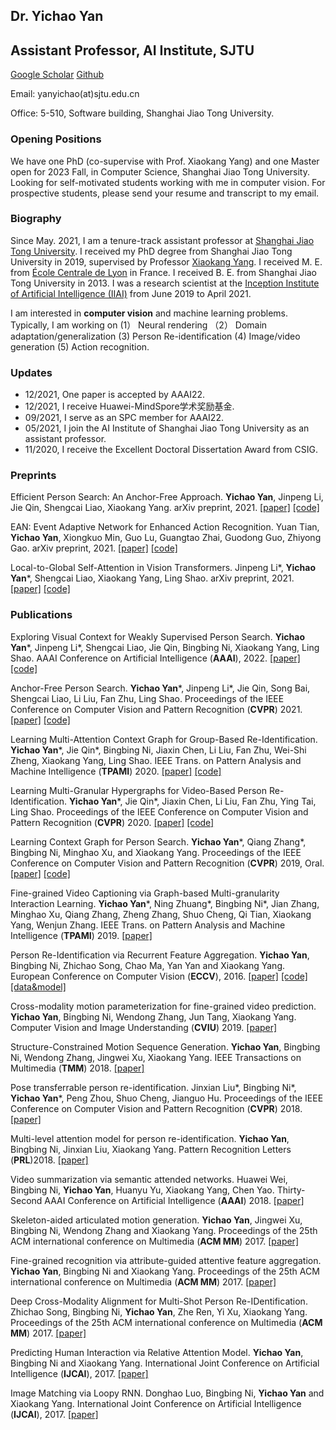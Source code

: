 ## Dr. Yichao Yan 

## Assistant Professor, AI Institute, SJTU

[Google Scholar](https://scholar.google.com/citations?user=ZPHMMRkAAAAJ&hl=zh-CN)  [Github](https://github.com/daodaofr)

Email: yanyichao(at)sjtu.edu.cn

Office: 5-510, Software building, Shanghai Jiao Tong University.


### Opening Positions
We have one PhD (co-supervise with Prof. Xiaokang Yang) and one Master open for 2023 Fall, in Computer Science, Shanghai Jiao Tong University. Looking for self-motivated students working with me in computer vision. For prospective students, please send your resume and transcript to my email.


### Biography

Since May. 2021, I am a tenure-track assistant professor at [Shanghai Jiao Tong University](http://www.sjtu.edu.cn). I received my PhD degree from Shanghai Jiao Tong University in 2019, supervised by Professor [Xiaokang Yang](https://scholar.google.com/citations?user=yDEavdMAAAAJ&hl=en). I received M. E. from [École Centrale de Lyon](https://www.ec-lyon.fr/) in France. I received B. E. from Shanghai Jiao Tong University in 2013. I was a research scientist at the [Inception Institute of Artificial Intelligence (IIAI)](https://www.inceptioniai.org/) from June 2019 to April 2021.

I am interested in **computer vision** and machine learning problems. Typically, I am working on (1） Neural rendering （2） Domain adaptation/generalization (3) Person Re-identification  (4) Image/video generation (5) Action recognition.


### Updates

- 12/2021, One paper is accepted by AAAI22.
- 12/2021, I receive Huawei-MindSpore学术奖励基金.
- 09/2021, I serve as an SPC member for AAAI22.
- 05/2021, I join the AI Institute of Shanghai Jiao Tong University as an assistant professor.
- 11/2020, I receive the Excellent Doctoral Dissertation Award from CSIG.

### Preprints
Efficient Person Search: An Anchor-Free Approach.  **Yichao Yan**, Jinpeng Li, Jie Qin, Shengcai Liao, Xiaokang Yang. arXiv preprint, 2021. [[paper]](https://arxiv.org/abs/2109.00211) [[code]](https://github.com/daodaofr/AlignPS)


EAN: Event Adaptive Network for Enhanced Action Recognition. Yuan Tian,  **Yichao Yan**, Xiongkuo Min, Guo Lu, Guangtao Zhai, Guodong Guo, Zhiyong Gao. arXiv preprint, 2021. [[paper]](https://arxiv.org/abs/2107.10771) [[code]](https://github.com/tianyuan168326/EAN-Pytorch)


Local-to-Global Self-Attention in Vision Transformers. Jinpeng Li\*, **Yichao Yan**\*, Shengcai Liao, Xiaokang Yang, Ling Shao. arXiv preprint, 2021. [[paper]](https://arxiv.org/abs/2107.04735) [[code]](https://github.com/ljpadam/LG-Transformer)

### Publications

Exploring Visual Context for Weakly Supervised Person Search. **Yichao Yan**\*, Jinpeng Li\*, Shengcai Liao, Jie Qin, Bingbing Ni, Xiaokang Yang, Ling Shao. AAAI Conference on Artificial Intelligence (**AAAI**), 2022. [[paper]](https://arxiv.org/abs/2106.10506) [[code]](https://github.com/ljpadam/CGPS)


Anchor-Free Person Search.  **Yichao Yan**\*, Jinpeng Li\*, Jie Qin, Song Bai, Shengcai Liao, Li Liu, Fan Zhu, Ling Shao.  Proceedings of the IEEE Conference on Computer Vision and Pattern Recognition (**CVPR**) 2021. [[paper]](https://arxiv.org/abs/2103.11617) [[code]](https://github.com/daodaofr/AlignPS)



Learning Multi-Attention Context Graph for Group-Based Re-Identification.  **Yichao Yan**\*, Jie Qin\*, Bingbing Ni, Jiaxin Chen, Li Liu, Fan Zhu, Wei-Shi Zheng, Xiaokang Yang, Ling Shao.  IEEE Trans. on Pattern Analysis and Machine Intelligence (**TPAMI**) 2020. [[paper]](https://arxiv.org/abs/2104.14236)  [[code]](https://github.com/daodaofr/group_reid)



Learning Multi-Granular Hypergraphs for Video-Based Person Re-Identification.  **Yichao Yan**\*, Jie Qin\*, Jiaxin Chen, Li Liu, Fan Zhu, Ying Tai, Ling Shao.  Proceedings of the IEEE Conference on Computer Vision and Pattern Recognition (**CVPR**) 2020. [[paper]](https://openaccess.thecvf.com/content_CVPR_2020/papers/Yan_Learning_Multi-Granular_Hypergraphs_for_Video-Based_Person_Re-Identification_CVPR_2020_paper.pdf)  [[code]](https://github.com/daodaofr/hypergraph_reid)



Learning Context Graph for Person Search.  **Yichao Yan**\*, Qiang Zhang\*, Bingbing Ni, Minghao Xu, and Xiaokang Yang. Proceedings of the IEEE Conference on Computer Vision and Pattern Recognition (**CVPR**) 2019, Oral. [[paper]](https://arxiv.org/abs/1904.01830)  [[code]](https://github.com/sjtuzq/person_search_gcn)



Fine-grained Video Captioning via Graph-based Multi-granularity Interaction Learning.  **Yichao Yan**\*, Ning Zhuang\*, Bingbing Ni\*, Jian Zhang, Minghao Xu, Qiang Zhang, Zheng Zhang, Shuo Cheng, Qi Tian, Xiaokang Yang, Wenjun Zhang. IEEE Trans. on Pattern Analysis and Machine Intelligence (**TPAMI**) 2019. [[paper]](https://ieeexplore.ieee.org/document/8865609)



Person Re-Identification via Recurrent Feature Aggregation.  **Yichao Yan**, Bingbing Ni, Zhichao Song, Chao Ma, Yan Yan and Xiaokang Yang. European Conference on Computer Vision (**ECCV**), 2016. [[paper]](https://drive.google.com/open?id=0ByS8YXR7ycXHU1ZwSXNPWUNtNFU) [[code]](https://github.com/daodaofr/caffe-re-id) [[data&model]](https://drive.google.com/open?id=0ByS8YXR7ycXHMGtJSkRLQUVlcmM)



Cross-modality motion parameterization for fine-grained video prediction.  **Yichao Yan**, Bingbing Ni, Wendong Zhang, Jun Tang, Xiaokang Yang. Computer Vision and Image Understanding (**CVIU**) 2019. [[paper]](https://www.sciencedirect.com/science/article/abs/pii/S1077314219300426) 



Structure-Constrained Motion Sequence Generation.  **Yichao Yan**, Bingbing Ni, Wendong Zhang, Jingwei Xu, Xiaokang Yang. IEEE Transactions on Multimedia (**TMM**) 2018. [[paper]](https://ieeexplore.ieee.org/abstract/document/8565937)



Pose transferrable person re-identification.  Jinxian Liu\*, Bingbing Ni\*, **Yichao Yan**\*, Peng Zhou, Shuo Cheng, Jianguo Hu.  Proceedings of the IEEE Conference on Computer Vision and Pattern Recognition (**CVPR**) 2018. [[paper]](http://openaccess.thecvf.com/content_cvpr_2018/html/Liu_Pose_Transferrable_Person_CVPR_2018_paper.html)



Multi-level attention model for person re-identification.  **Yichao Yan**, Bingbing Ni, Jinxian Liu, Xiaokang Yang. Pattern Recognition Letters (**PRL**)2018. [[paper]](https://www.sciencedirect.com/science/article/abs/pii/S0167865518304562)



Video summarization via semantic attended networks.  Huawei Wei, Bingbing Ni, **Yichao Yan**, Huanyu Yu, Xiaokang Yang, Chen Yao.  Thirty-Second AAAI Conference on Artificial Intelligence  (**AAAI**) 2018. [[paper]](https://www.aaai.org/ocs/index.php/AAAI/AAAI18/paper/view/16581/15690)



Skeleton-aided articulated motion generation.  **Yichao Yan**, Jingwei Xu, Bingbing Ni, Wendong Zhang and Xiaokang Yang. Proceedings of the 25th ACM international conference on Multimedia (**ACM MM**) 2017. [[paper]](https://arxiv.org/abs/1707.01058)



Fine-grained recognition via attribute-guided attentive feature aggregation.  **Yichao Yan**, Bingbing Ni and Xiaokang Yang.  Proceedings of the 25th ACM international conference on Multimedia (**ACM MM**) 2017. [[paper]](https://dl.acm.org/citation.cfm?id=3123358)



Deep Cross-Modality Alignment for Multi-Shot Person Re-IDentification.  Zhichao Song, Bingbing Ni, **Yichao Yan**, Zhe Ren, Yi Xu, Xiaokang Yang.  Proceedings of the 25th ACM international conference on Multimedia (**ACM MM**) 2017. [[paper]](https://dl.acm.org/citation.cfm?id=3123324)



Predicting Human Interaction via Relative Attention Model.  **Yichao Yan**, Bingbing Ni and Xiaokang Yang.  International Joint Conference on Artificial Intelligence (**IJCAI**), 2017. [[paper]](https://arxiv.org/pdf/1705.09467.pdf)



Image Matching via Loopy RNN.  Donghao Luo, Bingbing Ni, **Yichao Yan** and Xiaokang Yang.  International Joint Conference on Artificial Intelligence (**IJCAI**), 2017. [[paper]](https://arxiv.org/abs/1706.03190)


